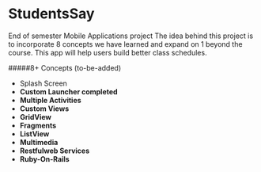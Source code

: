 # StudentsSay

End of semester Mobile Applications project
The idea behind this project is to incorporate 8 concepts we have learned and expand on 1 beyond the course.
This app will help users build better class schedules.

#####8+ Concepts (to-be-added)
<ul>
<li>Splash Screen <b><completed><b></li>
<li>Custom Launcher <b>completed</b></li>
<li>Multiple Activities <b><in progress><b></li>
<li>Custom Views</li>
<li>GridView</li>
<li>Fragments</li>
<li>ListView <b><in progress><b></li>
<li>Multimedia</li>
<li>Restfulweb Services</li>
<li>Ruby-On-Rails</li>
</ul>
